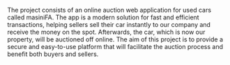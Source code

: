    The project consists of an online auction web application for used cars called masiniFA. The app is a modern solution for fast and efficient transactions, helping sellers sell their car instantly to our company and receive  the money on the spot. Afterwards, the car, which is now our property, will be auctioned off online. The aim of this project is to provide a secure and easy-to-use platform that will facilitate the auction process and benefit both buyers and sellers.
